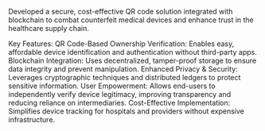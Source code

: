 Developed a secure, cost-effective QR code solution integrated with blockchain to combat counterfeit medical devices and enhance trust in the healthcare supply chain.

Key Features:
QR Code-Based Ownership Verification: Enables easy, affordable device identification and authentication without third-party apps.
Blockchain Integration: Uses decentralized, tamper-proof storage to ensure data integrity and prevent manipulation.
Enhanced Privacy & Security: Leverages cryptographic techniques and distributed ledgers to protect sensitive information.
User Empowerment: Allows end-users to independently verify device legitimacy, improving transparency and reducing reliance on intermediaries.
Cost-Effective Implementation: Simplifies device tracking for hospitals and providers without expensive infrastructure.
